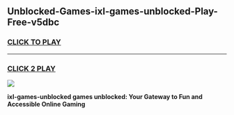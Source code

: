 
## Unblocked-Games-ixl-games-unblocked-Play-Free-v5dbc
<h3>
<a href="https://premium76.site?title=ixl-games-unblocked&ref=21A">CLICK TO PLAY</a></h3>
<hr>

<h3>
<a href="https://premium76.site?title=ixl-games-unblocked&ref=21A">CLICK 2 PLAY</a>
  
</h3>

<a href="https://premium76.site?title=ixl-games-unblocked&ref=21A"><img src="https://clearcache.store/games.png"></a>


**ixl-games-unblocked games unblocked: Your Gateway to Fun and Accessible Online Gaming**
